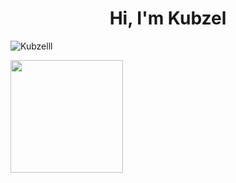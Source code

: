 <h1 align="center">Hi, I'm Kubzel</h1>

<p align="left"> <img src="https://komarev.com/ghpvc/?username=Kubzelll&color=0e75b6&style=flat" alt="Kubzelll" /> </p>


 <div>
  <a href="https://github.com/Kubzelll">
  <img height="180em" src="https://github-readme-streak-stats.herokuapp.com/?user=kubzelll&theme=dark&hide_border=true/>
  <img align="left" src="https://github-readme-stats.vercel.app/api/top-langs/?username=kubzelll&theme=dark&hide_border=true&include_all_commits=true&count_private=true&layout=compact"/>
 </div>
 </a>
 <br>
 <br><br><br><br>
 <br><br><br><br>

